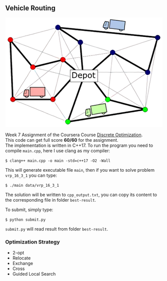 ## Vehicle Routing

![vehicle-routing](./vehicle-routing.png)

Week 7 Assignment of the Coursera Course [Discrete Optimization](https://www.coursera.org/learn/discrete-optimization/home/info).  
This code can get full score **60/60** for the assignment.  
The implementation is written in C++17. To run the program you need to compile `main.cpp`, here I use clang as my compiler:

`$ clang++ main.cpp -o main -std=c++17 -O2 -Wall`

This will generate executable file `main`, then if you want to solve problem `vrp_16_3_1` you can type:

`$ ./main data/vrp_16_3_1`

The solution will be written to `cpp_output.txt`, you can copy its content to the corresponding file in folder `best-result`.

To submit, simply type:

`$ python submit.py`

`submit.py` will read result from folder `best-result`.

### Optimization Strategy

* 2-opt
* Relocate
* Exchange
* Cross
* Guided Local Search
